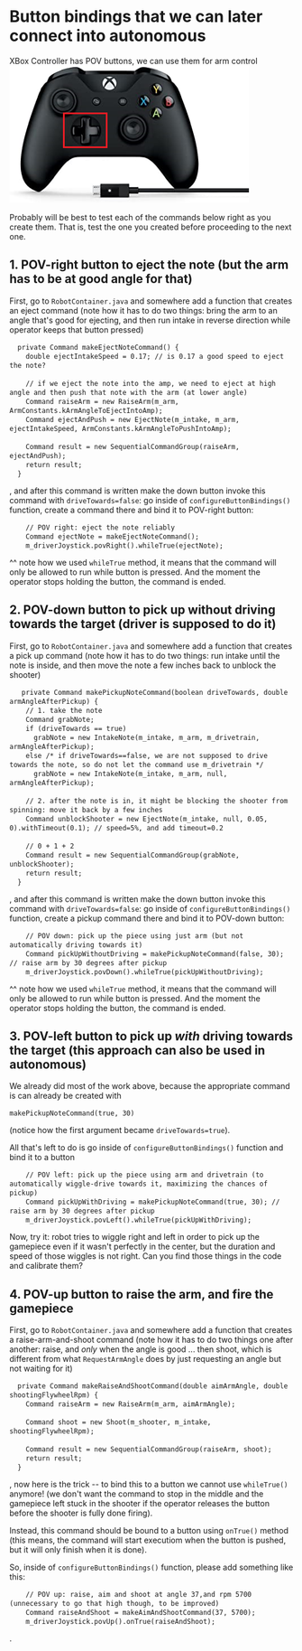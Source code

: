 # Button bindings that we can later connect into autonomous

XBox Controller has POV buttons, we can use them for arm control
![POV buttons](image.png)

Probably will be best to test each of the commands below right as you create them.
That is, test the one you created before proceeding to the next one. 

## 1. POV-right button to eject the note (but the arm has to be at good angle for that)
First, go to `RobotContainer.java` and somewhere add a function that creates an eject command
(note how it has to do two things: bring the arm to an angle that's good for ejecting, and then run intake in reverse direction while operator keeps that button pressed)

```
  private Command makeEjectNoteCommand() {
    double ejectIntakeSpeed = 0.17; // is 0.17 a good speed to eject the note?

    // if we eject the note into the amp, we need to eject at high angle and then push that note with the arm (at lower angle)
    Command raiseArm = new RaiseArm(m_arm, ArmConstants.kArmAngleToEjectIntoAmp); 
    Command ejectAndPush = new EjectNote(m_intake, m_arm, ejectIntakeSpeed, ArmConstants.kArmAngleToPushIntoAmp);

    Command result = new SequentialCommandGroup(raiseArm, ejectAndPush);
    return result;
  }
```

, and after this command is written make the down button invoke this command with `driveTowards=false`:
go inside of `configureButtonBindings()` function, create a command there and bind it to POV-right button:
```
    // POV right: eject the note reliably
    Command ejectNote = makeEjectNoteCommand();
    m_driverJoystick.povRight().whileTrue(ejectNote);

```
^^ note how we used `whileTrue` method, it means that the command will only be allowed to run while button is pressed.
And the moment the operator stops holding the button, the command is ended.


## 2. POV-down button to pick up without driving towards the target (driver is supposed to do it)

First, go to `RobotContainer.java` and somewhere add a function that creates a pick up command
(note how it has to do two things: run intake until the note is inside, and then move the note a few inches back to unblock the shooter)

```
   private Command makePickupNoteCommand(boolean driveTowards, double armAngleAfterPickup) {
    // 1. take the note
    Command grabNote;
    if (driveTowards == true)
      grabNote = new IntakeNote(m_intake, m_arm, m_drivetrain, armAngleAfterPickup);
    else /* if driveTowards==false, we are not supposed to drive towards the note, so do not let the command use m_drivetrain */
      grabNote = new IntakeNote(m_intake, m_arm, null, armAngleAfterPickup);

    // 2. after the note is in, it might be blocking the shooter from spinning: move it back by a few inches
    Command unblockShooter = new EjectNote(m_intake, null, 0.05, 0).withTimeout(0.1); // speed=5%, and add timeout=0.2

    // 0 + 1 + 2
    Command result = new SequentialCommandGroup(grabNote, unblockShooter);
    return result;
  }
```

, and after this command is written make the down button invoke this command with `driveTowards=false`:
go inside of `configureButtonBindings()` function, create a pickup command there and bind it to POV-down button:
```
    // POV down: pick up the piece using just arm (but not automatically driving towards it)
    Command pickUpWithoutDriving = makePickupNoteCommand(false, 30); // raise arm by 30 degrees after pickup
    m_driverJoystick.povDown().whileTrue(pickUpWithoutDriving);

```
^^ note how we used `whileTrue` method, it means that the command will only be allowed to run while button is pressed.
And the moment the operator stops holding the button, the command is ended.


## 3. POV-left button to pick up *with* driving towards the target (this approach can also be used in autonomous)
We already did most of the work above, because the appropriate command is can already be created with
```
makePickupNoteCommand(true, 30)
```
(notice how the first argument became `driveTowards=true`).

All that's left to do is go inside of `configureButtonBindings()` function and bind it to a button
```
    // POV left: pick up the piece using arm and drivetrain (to automatically wiggle-drive towards it, maximizing the chances of pickup)
    Command pickUpWithDriving = makePickupNoteCommand(true, 30); // raise arm by 30 degrees after pickup
    m_driverJoystick.povLeft().whileTrue(pickUpWithDriving);

```

Now, try it: robot tries to wiggle right and left in order to pick up the gamepiece even if it wasn't perfectly in the center, but the duration and speed of those wiggles is not right. Can you find those things in the code and calibrate them?

## 4. POV-up button to raise the arm, and fire the gamepiece

First, go to `RobotContainer.java` and somewhere add a function that creates a raise-arm-and-shoot command
(note how it has to do two things one after another: raise, and *only* when the angle is good ... then shoot, which is different from what `RequestArmAngle` does by just requesting an angle but not waiting for it)
```
  private Command makeRaiseAndShootCommand(double aimArmAngle, double shootingFlywheelRpm) {
    Command raiseArm = new RaiseArm(m_arm, aimArmAngle);

    Command shoot = new Shoot(m_shooter, m_intake, shootingFlywheelRpm);

    Command result = new SequentialCommandGroup(raiseArm, shoot);
    return result;
  }
```

, now here is the trick -- to bind this to a button we cannot use `whileTrue()` anymore! (we don't want the command to stop in the middle and the gamepiece left stuck in the shooter if the operator releases the button before the shooter is fully done firing).

Instead, this command should be bound to a button using `onTrue()` method (this means, the command will start executiom when the button is pushed, but it will only finish when it is done).

So, inside of `configureButtonBindings()` function, please add something like this:

```
    // POV up: raise, aim and shoot at angle 37,and rpm 5700 (unnecessary to go that high though, to be improved)
    Command raiseAndShoot = makeAimAndShootCommand(37, 5700);
    m_driverJoystick.povUp().onTrue(raiseAndShoot);
```
.
